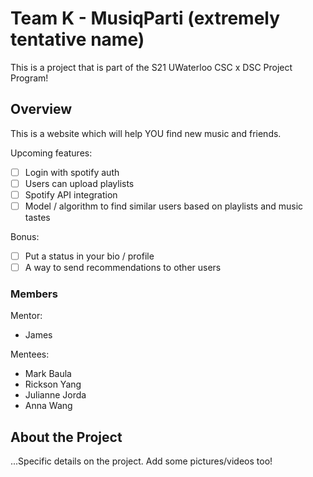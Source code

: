# Team K - MusiqParti (extremely tentative name)

This is a project that is part of the S21 UWaterloo CSC x DSC Project Program!

## Overview

This is a website which will help YOU find new music and friends.

Upcoming features:

- [ ] Login with spotify auth
- [ ] Users can upload playlists
- [ ] Spotify API integration
- [ ] Model / algorithm to find similar users based on playlists and music tastes

Bonus:

- [ ] Put a status in your bio / profile
- [ ] A way to send recommendations to other users

### Members

Mentor:

- James

Mentees:

- Mark Baula
- Rickson Yang
- Julianne Jorda
- Anna Wang

## About the Project

...Specific details on the project. Add some pictures/videos too!
